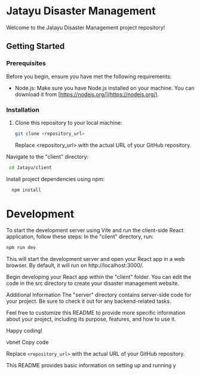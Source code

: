 # Jatayu Disaster Management

Welcome to the Jatayu Disaster Management project repository!

## Getting Started

### Prerequisites

Before you begin, ensure you have met the following requirements:

- Node.js: Make sure you have Node.js installed on your machine. You can download it from [https://nodejs.org/](https://nodejs.org/).

### Installation

1. Clone this repository to your local machine:

   ```bash
   git clone <repository_url>
   ```

   Replace <repository_url> with the actual URL of your GitHub repository.

Navigate to the "client" directory:

```bash
 cd Jatayu/client
```

Install project dependencies using npm:

```bash
  npm install
```

<h1>Development</h1>
To start the development server using Vite and run the client-side React application, follow these steps:
In the "client" directory, run:

```bash
npm run dev
```

This will start the development server and open your React app in a web browser. By default, it will run on http://localhost:3000/.

Begin developing your React app within the "client" folder. You can edit the code in the src directory to create your disaster management website.

Additional Information
The "server" directory contains server-side code for your project. Be sure to check it out for any backend-related tasks.

Feel free to customize this README to provide more specific information about your project, including its purpose, features, and how to use it.

Happy coding!

vbnet
Copy code

Replace `<repository_url>` with the actual URL of your GitHub repository.

This README provides basic information on setting up and running y
